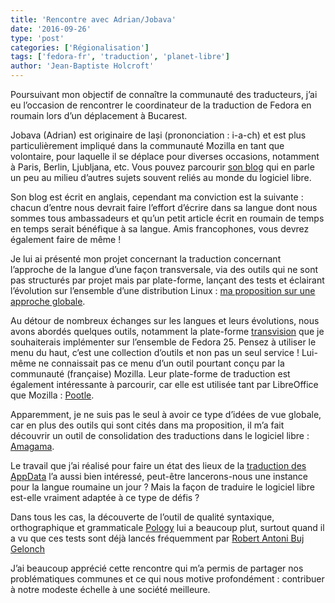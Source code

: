 ```yaml
---
title: 'Rencontre avec Adrian/Jobava'
date: '2016-09-26'
type: 'post'
categories: ['Régionalisation']
tags: ['fedora-fr', 'traduction', 'planet-libre']
author: 'Jean-Baptiste Holcroft'
---
```


Poursuivant mon objectif de connaître la communauté des traducteurs, j’ai eu
l’occasion de rencontrer le coordinateur de la traduction de Fedora en
roumain lors d’un déplacement à Bucarest.

Jobava (Adrian) est originaire de Iași (prononciation : i-a-ch) et est plus
particulièrement impliqué dans la communauté Mozilla en tant que volontaire,
pour laquelle il se déplace pour diverses occasions, notamment à Paris,
Berlin, Ljubljana, etc. Vous pouvez parcourir [son
blog](https://medium.com/@Jobava) qui en parle un peu au milieu d’autres
sujets souvent reliés au monde du logiciel libre.

Son blog est écrit en anglais, cependant ma conviction est la suivante :
chacun d’entre nous devrait faire l’effort d’écrire dans sa langue dont nous
sommes tous ambassadeurs et qu’un petit article écrit en roumain de temps en
temps serait bénéfique à sa langue. Amis francophones, vous devrez également
faire de même !

Je lui ai présenté mon projet concernant la traduction concernant l’approche
de la langue d’une façon transversale, via des outils qui ne sont pas
structurés par projet mais par plate-forme, lançant des tests et éclairant
l’évolution sur l’ensemble d’une distribution Linux : [ma proposition sur
une approche
globale](https://fedoraproject.org/wiki/User:Jibecfed/Localization_proposal-Help_languages).

Au détour de nombreux échanges sur les langues et leurs évolutions, nous
avons abordés quelques outils, notamment la plate-forme
[transvision](http://transvision.mozfr.org) que je souhaiterais implémenter
sur l’ensemble de Fedora 25. Pensez à utiliser le menu du haut, c’est une
collection d’outils et non pas un seul service ! Lui-même ne connaissait pas
ce menu d’un outil pourtant conçu par la communauté (française)
Mozilla. Leur plate-forme de traduction est également intéressante à
parcourir, car elle est utilisée tant par LibreOffice que Mozilla :
[Pootle](http://pootle.translatehouse.org).

Apparemment, je ne suis pas le seul à avoir ce type d’idées de vue globale,
car en plus des outils qui sont cités dans ma proposition, il m’a fait
découvrir un outil de consolidation des traductions dans le logiciel libre :
[Amagama](https://amagama-live.translatehouse.org).

Le travail que j’ai réalisé pour faire un état des lieux de la [traduction
des AppData](https://jibecfed.fedorapeople.org/l10n/appdata-fr/) l’a aussi
bien intéressé, peut-être lancerons-nous une instance pour la langue
roumaine un jour ? Mais la façon de traduire le logiciel libre est-elle
vraiment adaptée à ce type de défis ?

Dans tous les cas, la découverte de l’outil de qualité syntaxique,
orthographique et grammaticale [Pology](http://pology.nedohodnik.net) lui a
beaucoup plut, surtout quand il a vu que ces tests sont déjà lancés
fréquemment par [Robert Antoni Buj Gelonch](https://rbuj.fedorapeople.org)

J’ai beaucoup apprécié cette rencontre qui m’a permis de partager nos
problématiques communes et ce qui nous motive profondément : contribuer à
notre modeste échelle à une société meilleure.

